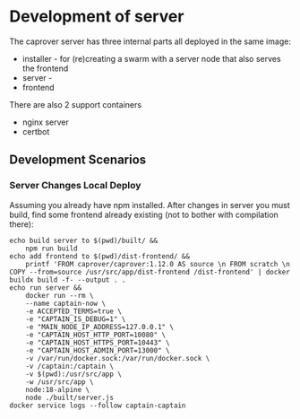 # Development of server

The caprover server has three internal parts all deployed in the same image:

- installer - for (re)creating a swarm with a server node that also serves the frontend
- server - 
- frontend

There are also 2 support containers
- nginx server
- certbot

## Development Scenarios

### Server Changes Local Deploy

Assuming you already have npm installed.
After changes in server you must build, find some frontend already existing (not to bother with compilation there):

```cli
echo build server to $(pwd)/built/ && 
    npm run build
echo add frontend to $(pwd)/dist-frontend/ &&
    printf 'FROM caprover/caprover:1.12.0 AS source \n FROM scratch \n COPY --from=source /usr/src/app/dist-frontend /dist-frontend' | docker buildx build -f- --output . .
echo run server &&
    docker run --rm \
    --name captain-now \
    -e ACCEPTED_TERMS=true \
    -e "CAPTAIN_IS_DEBUG=1" \
    -e "MAIN_NODE_IP_ADDRESS=127.0.0.1" \
    -e "CAPTAIN_HOST_HTTP_PORT=10080" \
    -e "CAPTAIN_HOST_HTTPS_PORT=10443" \
    -e "CAPTAIN_HOST_ADMIN_PORT=13000" \
    -v /var/run/docker.sock:/var/run/docker.sock \
    -v /captain:/captain \
    -v $(pwd):/usr/src/app \
    -w /usr/src/app \
    node:18-alpine \
    node ./built/server.js
docker service logs --follow captain-captain
```
